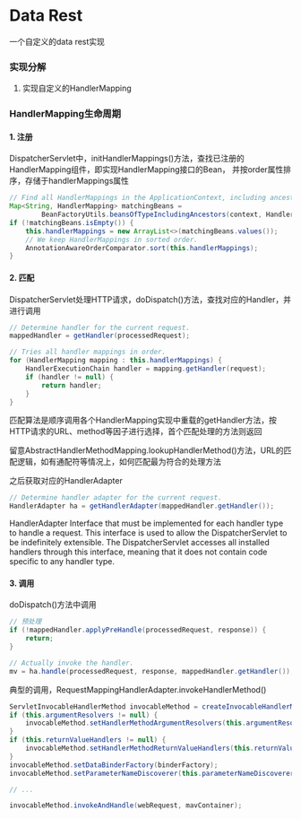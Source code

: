 # Data Rest

一个自定义的data rest实现

### 实现分解

1. 实现自定义的HandlerMapping

### HandlerMapping生命周期

#### 1. 注册

DispatcherServlet中，initHandlerMappings()方法，查找已注册的HandlerMapping组件，即实现HandlerMapping接口的Bean，
并按order属性排序，存储于handlerMappings属性

``` java
// Find all HandlerMappings in the ApplicationContext, including ancestor contexts.
Map<String, HandlerMapping> matchingBeans =
        BeanFactoryUtils.beansOfTypeIncludingAncestors(context, HandlerMapping.class, true, false);
if (!matchingBeans.isEmpty()) {
    this.handlerMappings = new ArrayList<>(matchingBeans.values());
    // We keep HandlerMappings in sorted order.
    AnnotationAwareOrderComparator.sort(this.handlerMappings);
}
```

#### 2. 匹配

DispatcherServlet处理HTTP请求，doDispatch()方法，查找对应的Handler，并进行调用

``` java
// Determine handler for the current request.
mappedHandler = getHandler(processedRequest);

// Tries all handler mappings in order.
for (HandlerMapping mapping : this.handlerMappings) {
    HandlerExecutionChain handler = mapping.getHandler(request);
    if (handler != null) {
        return handler;
    }
}
```

匹配算法是顺序调用各个HandlerMapping实现中重载的getHandler方法，按HTTP请求的URL、method等因子进行选择，首个匹配处理的方法则返回

留意AbstractHandlerMethodMapping.lookupHandlerMethod()方法，URL的匹配逻辑，如有通配符等情况上，如何匹配最为符合的处理方法

之后获取对应的HandlerAdapter

``` java
// Determine handler adapter for the current request.
HandlerAdapter ha = getHandlerAdapter(mappedHandler.getHandler());
```

HandlerAdapter Interface that must be implemented for each handler type to handle a request. This interface is used to 
allow the DispatcherServlet to be indefinitely extensible. The DispatcherServlet accesses all installed handlers through 
this interface, meaning that it does not contain code specific to any handler type.

#### 3. 调用

doDispatch()方法中调用

``` java
// 预处理
if (!mappedHandler.applyPreHandle(processedRequest, response)) {
    return;
}

// Actually invoke the handler.
mv = ha.handle(processedRequest, response, mappedHandler.getHandler());
```

典型的调用，RequestMappingHandlerAdapter.invokeHandlerMethod()

``` java
ServletInvocableHandlerMethod invocableMethod = createInvocableHandlerMethod(handlerMethod);
if (this.argumentResolvers != null) {
    invocableMethod.setHandlerMethodArgumentResolvers(this.argumentResolvers);
}
if (this.returnValueHandlers != null) {
    invocableMethod.setHandlerMethodReturnValueHandlers(this.returnValueHandlers);
}
invocableMethod.setDataBinderFactory(binderFactory);
invocableMethod.setParameterNameDiscoverer(this.parameterNameDiscoverer);

// ...

invocableMethod.invokeAndHandle(webRequest, mavContainer);
```

